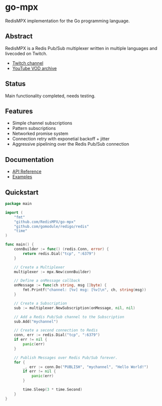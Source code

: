 # go-mpx
RedisMPX implementation for the Go programming language.

## Abstract
RedisMPX is a Redis Pub/Sub multiplexer written in multiple languages and livecoded on Twitch.

- [Twitch channel](https://twitch.tv/kristoff_it)
- [YouTube VOD archive](https://www.youtube.com/user/Kappaloris/videos)


## Status
Main functionality completed, needs testing.

## Features
- Simple channel subscriptions
- Pattern subscriptions
- Networked promise system
- Connection retry with exponetial backoff + jitter
- Aggressive pipelining over the Redis Pub/Sub connection

## Documentation
- [API Reference](https://godoc.org/github.com/RedisMPX/go-mpx)
- [Examples](/examples/)

## Quickstart
```go
package main

import (
	"fmt"
	"github.com/RedisMPX/go-mpx"
	"github.com/gomodule/redigo/redis"
	"time"
)

func main() {
	connBuilder := func() (redis.Conn, error) {
		return redis.Dial("tcp", ":6379")
	}

	// Create a Multiplexer
	multiplexer := mpx.New(connBuilder)

	// Define a onMessage callback
	onMessage := func(ch string, msg []byte) {
		fmt.Printf("channel: [%v] msg: [%v]\n", ch, string(msg))
	}

	// Create a Subscription
	sub := multiplexer.NewSubscription(onMessage, nil, nil)

	// Add a Redis Pub/Sub channel to the Subscription
	sub.Add("mychannel")

	// Create a second connection to Redis
	conn, err := redis.Dial("tcp", ":6379")
	if err != nil {
		panic(err)
	}

	// Publish Messages over Redis Pub/Sub forever.
	for {
		_, err := conn.Do("PUBLISH", "mychannel", "Hello World!")
		if err != nil {
			panic(err)
		}

		time.Sleep(3 * time.Second)
	}
}
```

